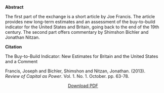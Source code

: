 <b>Abstract</b>

The first part of the exchange is a short article by Joe Francis. The article provides new long-term estimates and an assessment of the buy-to-build indicator for the United States and Britain, going back to the end of the 19th century. The second part offers commentary by Shimshon Bichler and Jonathan Nitzan.

<b>Citation</b>

The Buy-to-Build Indicator: New Estimates for Britain and the United States and a Comment

Francis, Joseph and Bichler, Shimshon and Nitzan, Jonathan. (2013). <i>Review of Capital as Power</i>. Vol. 1. No. 1. October. pp. 63-78.

<div style="text-align:center">
<a href="https://bnarchives.yorku.ca/381/2/20131000_francis_bichler_nitzan_the_buy_to_build_indicator.pdf">Download PDF</a>
</div>







